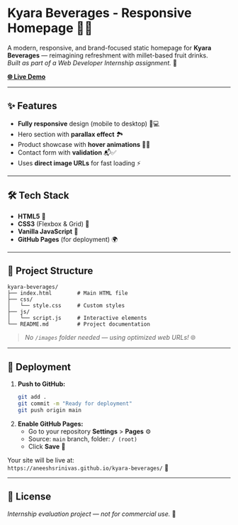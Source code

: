 # Kyara Beverages - Responsive Homepage 🌿🥤

A modern, responsive, and brand-focused static homepage for **Kyara Beverages** — reimagining refreshment with millet-based fruit drinks.  
_Built as part of a Web Developer Internship assignment._ 🚀

[**🌐 Live Demo**](https://aneeshsrinivas.github.io/kyara-beverages/)

---

## ✨ Features

- **Fully responsive** design (mobile to desktop) 📱💻
- Hero section with **parallax effect** 🏞️
- Product showcase with **hover animations** 🥤✨
- Contact form with **validation** 📬✅
- Uses **direct image URLs** for fast loading ⚡

---

## 🛠️ Tech Stack

- **HTML5** 📝
- **CSS3** (Flexbox & Grid) 🎨
- **Vanilla JavaScript** 🧩
- **GitHub Pages** (for deployment) 🌍

---

## 📁 Project Structure

```
kyara-beverages/
├── index.html        # Main HTML file
├── css/
│   └── style.css     # Custom styles
├── js/
│   └── script.js     # Interactive elements
└── README.md         # Project documentation
```

> _No `/images` folder needed — using optimized web URLs!_ 🌐

---

## 🚀 Deployment

1. **Push to GitHub:**
    ```bash
    git add .
    git commit -m "Ready for deployment"
    git push origin main
    ```
2. **Enable GitHub Pages:**
    - Go to your repository **Settings** > **Pages** ⚙️
    - Source: `main` branch, folder: `/ (root)`
    - Click **Save** 💾

Your site will be live at:  
`https://aneeshsrinivas.github.io/kyara-beverages/` 🌟

---

## 📄 License

_Internship evaluation project — not for commercial use._ 🚫
